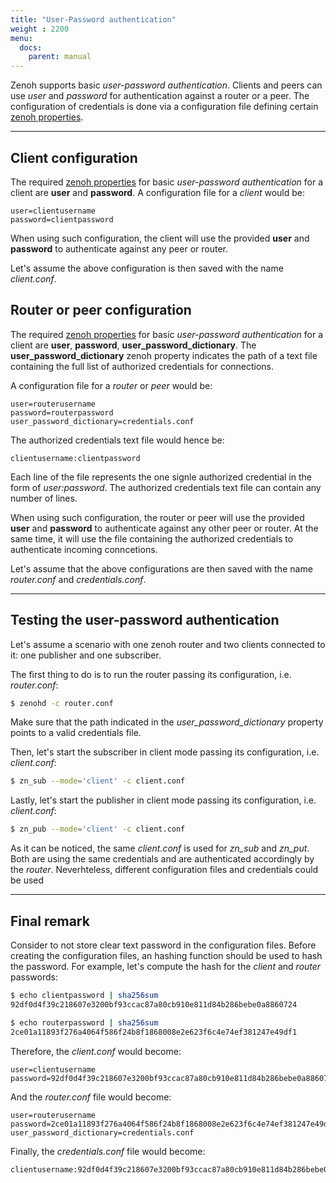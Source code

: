 ```yaml
---
title: "User-Password authentication"
weight : 2200
menu:
  docs:
    parent: manual
---
```


Zenoh supports basic *user-password authentication*.
Clients and peers can use *user* and *password* for authentication against a router or a peer.
The configuration of credentials is done via a configuration file defining certain [zenoh properties](https://docs.rs/zenoh/0.5.0-beta.5/zenoh/net/config/index.html).

---------
## Client configuration

The required [zenoh properties](https://docs.rs/zenoh/0.5.0-beta.5/zenoh/net/config/index.html) for basic *user-password authentication* for a client are **user** and **password**.
A configuration file for a *client* would be:
```
user=clientusername
password=clientpassword
```

When using such configuration, the client will use the provided **user** and **password** to authenticate against any peer or router.

Let's assume the above configuration is then saved with the name *client.conf*.

## Router or peer configuration

The required [zenoh properties](https://docs.rs/zenoh/0.5.0-beta.5/zenoh/net/config/index.html) for basic *user-password authentication* for a client are **user**, **password**, **user_password_dictionary**.
The **user_password_dictionary** zenoh property indicates the path of a text file containing the full list of authorized credentials for connections.

A configuration file for a *router* or *peer* would be:
```
user=routerusername
password=routerpassword
user_password_dictionary=credentials.conf
```

The authorized credentials text file would hence be:
```
clientusername:clientpassword
```
Each line of the file represents the one signle authorized credential in the form of *user:password*.
The authorized credentials text file can contain any number of lines.

When using such configuration, the router or peer will use the provided **user** and **password** to authenticate against any other peer or router.
At the same time, it will use the file containing the authorized credentials to authenticate incoming conncetions.

Let's assume that the above configurations are then saved with the name *router.conf* and *credentials.conf*.


---------
## Testing the user-password authentication

Let's assume a scenario with one zenoh router and two clients connected to it: one publisher and one subscriber.

The first thing to do is to run the router passing its configuration, i.e. *router.conf*:
```bash
$ zenohd -c router.conf
```
Make sure that the path indicated in the *user_password_dictionary* property points to a valid credentials file.

Then, let's start the subscriber in client mode passing its configuration, i.e. *client.conf*:
```bash
$ zn_sub --mode='client' -c client.conf
```

Lastly, let's start the publisher in client mode passing its configuration, i.e. *client.conf*:
```bash
$ zn_pub --mode='client' -c client.conf
```

As it can be noticed, the same *client.conf* is used for *zn_sub* and *zn_put*. 
Both are using the same credentials and are authenticated accordingly by the *router*. 
Neverhteless, different configuration files and credentials could be used 

---------
## Final remark

Consider to not store clear text password in the configuration files. Before creating the configuration files, an hashing function should be used to hash the password. 
For example, let's compute the hash for the *client* and *router* passwords:
```bash
$ echo clientpassword | sha256sum
92df0d4f39c218607e3200bf93ccac87a80cb910e811d84b286bebe0a8860724

$ echo routerpassword | sha256sum
2ce01a11893f276a4064f586f24b8f1868008e2e623f6c4e74ef381247e49df1
```

Therefore, the *client.conf* would become:
```
user=clientusername
password=92df0d4f39c218607e3200bf93ccac87a80cb910e811d84b286bebe0a8860724
```

And the *router.conf* file would become:
```
user=routerusername
password=2ce01a11893f276a4064f586f24b8f1868008e2e623f6c4e74ef381247e49df1
user_password_dictionary=credentials.conf
```

Finally, the *credentials.conf* file would become:
```
clientusername:92df0d4f39c218607e3200bf93ccac87a80cb910e811d84b286bebe0a8860724
```
